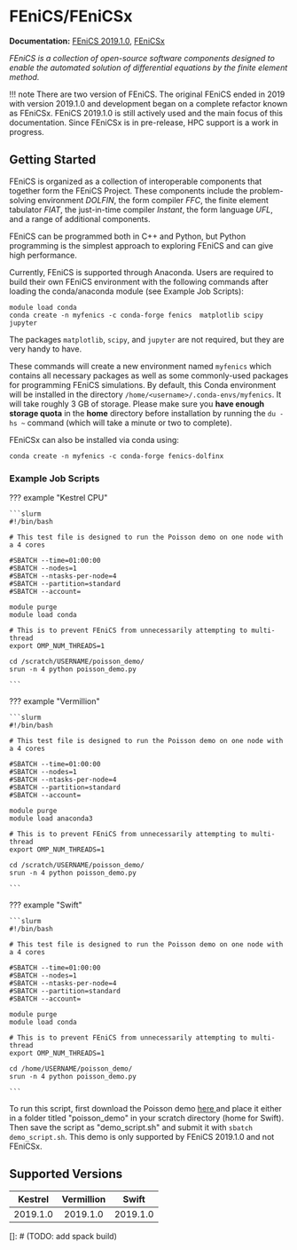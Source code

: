 # FEniCS/FEniCSx

**Documentation:** [FEniCS 2019.1.0](https://fenicsproject.org/olddocs/dolfin/2019.1.0/python/), [FEniCSx](https://docs.fenicsproject.org/dolfinx/v0.6.0/python/)

*FEniCS is a collection of open-source software components designed to enable the automated solution of differential equations by the finite element method.*

!!! note
    There are two version of FEniCS. The original FEniCS ended in 2019 with version 2019.1.0 and development began on a complete refactor known as FEniCSx. FEniCS 2019.1.0 is still actively used and the main focus of this documentation. Since FEniCSx is in pre-release, HPC support is a work in progress.

## Getting Started

FEniCS is organized as a collection of interoperable components that together form the FEniCS Project. These components include the problem-solving environment *DOLFIN*, the form compiler *FFC*, the finite element tabulator *FIAT*, the just-in-time compiler *Instant*, the form language *UFL*, and a range of additional components.

FEniCS can be programmed both in C++ and Python, but Python programming is the simplest approach to exploring FEniCS and can give high performance.

Currently, FEniCS is supported through Anaconda. Users are required to build their own FEniCS environment with the following commands after loading the conda/anaconda module (see Example Job Scripts):

```
module load conda
conda create -n myfenics -c conda-forge fenics  matplotlib scipy jupyter 
```

The packages `matplotlib`, `scipy`, and `jupyter` are not required, but they are very handy to have. 

These commands will create a new environment named `myfenics` which contains all necessary packages as well as some commonly-used packages for programming FEniCS simulations. By default, this Conda environment will be installed in the directory `/home/<username>/.conda-envs/myfenics`. It will take roughly 3 GB of storage. Please make sure you **have enough storage quota** in the **home** directory before installation by running the `du -hs ~` command (which will take a minute or two to complete). 

FEniCSx can also be installed via conda using: 
```
conda create -n myfenics -c conda-forge fenics-dolfinx
``` 

### Example Job Scripts

??? example "Kestrel CPU"

    ```slurm
    #!/bin/bash

    # This test file is designed to run the Poisson demo on one node with a 4 cores

    #SBATCH --time=01:00:00
    #SBATCH --nodes=1
    #SBATCH --ntasks-per-node=4
    #SBATCH --partition=standard
    #SBATCH --account=

    module purge
    module load conda

    # This is to prevent FEniCS from unnecessarily attempting to multi-thread
    export OMP_NUM_THREADS=1

    cd /scratch/USERNAME/poisson_demo/
    srun -n 4 python poisson_demo.py

    ```

??? example "Vermillion"

    ```slurm
    #!/bin/bash

    # This test file is designed to run the Poisson demo on one node with a 4 cores

    #SBATCH --time=01:00:00
    #SBATCH --nodes=1
    #SBATCH --ntasks-per-node=4
    #SBATCH --partition=standard
    #SBATCH --account=

    module purge
    module load anaconda3

    # This is to prevent FEniCS from unnecessarily attempting to multi-thread
    export OMP_NUM_THREADS=1

    cd /scratch/USERNAME/poisson_demo/
    srun -n 4 python poisson_demo.py

    ```

??? example "Swift"

    ```slurm
    #!/bin/bash

    # This test file is designed to run the Poisson demo on one node with a 4 cores

    #SBATCH --time=01:00:00
    #SBATCH --nodes=1
    #SBATCH --ntasks-per-node=4
    #SBATCH --partition=standard
    #SBATCH --account=

    module purge
    module load conda

    # This is to prevent FEniCS from unnecessarily attempting to multi-thread
    export OMP_NUM_THREADS=1

    cd /home/USERNAME/poisson_demo/
    srun -n 4 python poisson_demo.py

    ```

To run this script, first download the Poisson demo [ here ](https://fenicsproject.org/olddocs/dolfin/2019.1.0/python/demos/poisson/demo_poisson.py.html) and place it either in a folder titled "poisson_demo" in your scratch directory (home for Swift). Then save the script as "demo_script.sh" and submit it with `sbatch demo_script.sh`. This demo is only supported by FEniCS 2019.1.0 and not FEniCSx. 

## Supported Versions

| Kestrel | Vermillion | Swift |
|:-------:|:----------:|:-----:|
| 2019.1.0 | 2019.1.0 | 2019.1.0 |


[]: # (TODO: add spack build)